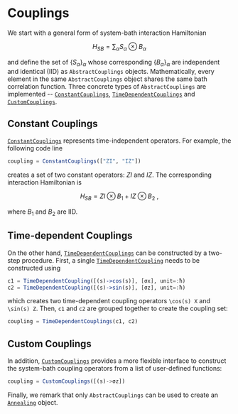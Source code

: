 # Couplings
We start with a general form of system-bath interaction Hamiltonian
```math
  H_{SB} = \sum_\alpha S_\alpha\otimes B_\alpha
```
and define the set of $\{S_\alpha\}_\alpha$ whose corresponding $\{B_α\}_\alpha$ are independent and identical (IID) as `AbstractCouplings` objects. Mathematically, every element in the same `AbstractCouplings` object shares the same bath correlation function. Three concrete types of `AbstractCouplings` are implemented -- [`ConstantCouplings`](@ref), [`TimeDependentCouplings`](@ref) and [`CustomCouplings`](@ref).
## Constant Couplings
[`ConstantCouplings`](@ref) represents time-independent operators. For example, the following code line
```julia
coupling = ConstantCouplings(["ZI", "IZ"])
```
creates a set of two constant operators: $ZI$ and $IZ$. The corresponding interaction Hamiltonian is
```math
  H_{SB} = ZI⊗B_1 + IZ⊗B_2 \ ,
```
where $B_1$ and $B_2$ are IID. 
## Time-dependent Couplings
On the other hand, [`TimeDependentCouplings`](@ref) can be constructed by a two-step procedure. First, a single [`TimeDependentCoupling`](@ref) needs to be constructed using
```julia
c1 = TimeDependentCoupling([(s)->cos(s)], [σx], unit=:ħ)
c2 = TimeDependentCoupling([(s)->sin(s)], [σz], unit=:ħ)
```
which creates two time-dependent coupling operators ``\cos(s) X`` and ``\sin(s) Z``. Then, `c1` and `c2` are grouped together to create the coupling set:
```julia
coupling = TimeDependentCouplings(c1, c2)
```
## Custom Couplings
In addition, [`CustomCouplings`](@ref) provides a more flexible interface to construct the system-bath coupling operators from a list of user-defined functions:
```julia
coupling = CustomCouplings([(s)->σz])
```


Finally, we remark that only `AbstractCouplings` can be used to create an [`Annealing`](@ref) object.
